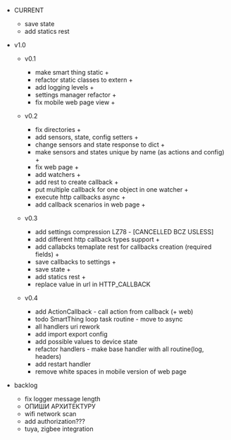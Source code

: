 - CURRENT
    - save state
    - add statics rest

- v1.0
    - v0.1
        - make smart thing static +
        - refactor static classes to extern +
        - add logging levels +
        - settings manager refactor +
        - fix mobile web page view +

    - v0.2
        - fix directories +
        - add sensors, state, config setters +
        - change sensors and state response to dict +
        - make sensors and states unique by name (as actions and config) +
        - fix web page + 
        - add watchers +
        - add rest to create callback +
        - put multiple callback for one object in one watcher +
        - execute http callbacks async +
        - add callback scenarios in web page +
        
    - v0.3
        - add settings compression LZ78 - [CANCELLED BCZ USLESS]
        - add different http callback types support +
        - add callabcks temaplate rest for callbacks creation (required fields) +
        - save callbacks to settings +
        - save state +
        - add statics rest +
        - replace value in url in HTTP_CALLBACK

    - v0.4
        - add ActionCallback - call action from callback (+ web)
        - todo SmartThing loop task routine - move to async
        - all handlers uri rework
        - add import export config
        - add possible values to device state
        - refactor handlers - make base handler with all routine(log, headers)
        - add restart handler
        - remove white spaces in mobile version of web page

- backlog
    - fix logger message length
    - ОПИШИ АРХИТЕКТУРУ
    - wifi network scan
    - add authorization???
    - tuya, zigbee integration

